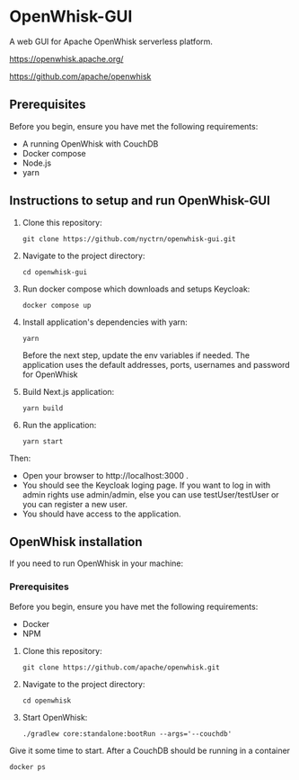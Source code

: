 # OpenWhisk-GUI

A web GUI for Apache OpenWhisk serverless platform.

https://openwhisk.apache.org/

https://github.com/apache/openwhisk

## Prerequisites

Before you begin, ensure you have met the following requirements:

- A running OpenWhisk with CouchDB
- Docker compose
- Node.js
- yarn

## Instructions to setup and run OpenWhisk-GUI

1. Clone this repository:

   ```
   git clone https://github.com/nyctrn/openwhisk-gui.git
   ```

2. Navigate to the project directory:

   ```
   cd openwhisk-gui
   ```

3. Run docker compose which downloads and setups Keycloak:
   ```
   docker compose up
   ```
4. Install application's dependencies with yarn:

   ```
   yarn
   ```

   Before the next step, update the env variables if needed.
   The application uses the default addresses, ports, usernames and password for OpenWhisk

5. Build Next.js application:

   ```
   yarn build
   ```

6. Run the application:
   ```
   yarn start
   ```

Then:

- Open your browser to http://localhost:3000 .
- You should see the Keycloak loging page. If you want to log in with admin rights use admin/admin, else you can use testUser/testUser or you can register a new user.
- You should have access to the application.

## OpenWhisk installation

If you need to run OpenWhisk in your machine:

### Prerequisites

Before you begin, ensure you have met the following requirements:

- Docker
- NPM

1. Clone this repository:

   ```
   git clone https://github.com/apache/openwhisk.git
   ```

2. Navigate to the project directory:

   ```
   cd openwhisk
   ```

3. Start OpenWhisk:

   ```
   ./gradlew core:standalone:bootRun --args='--couchdb'
   ```

Give it some time to start. After a CouchDB should be running in a container

```
docker ps
```
